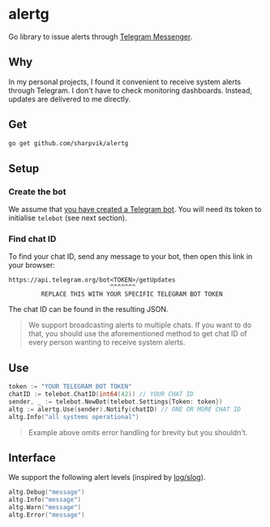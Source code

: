 # alertg

Go library to issue alerts through [Telegram Messenger](https://telegram.org/).

## Why

In my personal projects, I found it convenient to receive system alerts through
Telegram. I don't have to check monitoring dashboards. Instead, updates are
delivered to me directly.

## Get

```sh
go get github.com/sharpvik/alertg
```

## Setup

### Create the bot

We assume that [you have created a Telegram bot](https://core.telegram.org/bots/tutorial).
You will need its token to initialise `telebot` (see next section).

### Find chat ID

To find your chat ID, send any message to your bot, then open this link in your
browser:

```text
https://api.telegram.org/bot<TOKEN>/getUpdates
                            ^^^^^^^
         REPLACE THIS WITH YOUR SPECIFIC TELEGRAM BOT TOKEN
```

The chat ID can be found in the resulting JSON.

> We support broadcasting alerts to multiple chats. If you want to do that, you
> should use the aforementioned method to get chat ID of every person wanting
> to receive system alerts.

## Use

```go
token := "YOUR TELEGRAM BOT TOKEN"
chatID := telebot.ChatID(int64(42)) // YOUR CHAT ID
sender, _ := telebot.NewBot(telebot.Settings{Token: token})
altg := alertg.Use(sender).Notify(chatID) // ONE OR MORE CHAT ID
altg.Info("all systems operational")
```

> Example above omits error handling for brevity but you shouldn't.

## Interface

We support the following alert levels (inspired by [log/slog](https://pkg.go.dev/log/slog)).

```go
altg.Debug("message")
altg.Info("message")
altg.Warn("message")
altg.Error("message")
```
